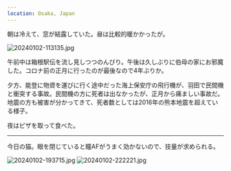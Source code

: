 ```yaml
---
location: Osaka, Japan
---
```


朝は冷えて、窓が結露していた。昼は比較的暖かかったが。

![20240102-113135.jpg](https://ceshmina-photos.s3.ap-northeast-1.amazonaws.com/medium/202401/20240102-113135.jpg)

午前中は箱根駅伝を流し見しつつのんびり。午後は久しぶりに伯母の家にお邪魔した。コロナ前の正月に行ったのが最後なので4年ぶりか。

夕方、能登に物資を運びに行く途中だった海上保安庁の飛行機が、羽田で民間機と衝突する事故。民間機の方に死者は出なかったが、正月から痛ましい事故だ。地震の方も被害が分かってきて、死者数としては2016年の熊本地震を超えている様子。

夜はピザを取って食べた。

---

今日の猫。眼を閉じていると瞳AFがうまく効かないので、技量が求められる。

![20240102-193715.jpg](https://ceshmina-photos.s3.ap-northeast-1.amazonaws.com/medium/202401/20240102-193715.jpg)
![20240102-222221.jpg](https://ceshmina-photos.s3.ap-northeast-1.amazonaws.com/medium/202401/20240102-222221.jpg)
